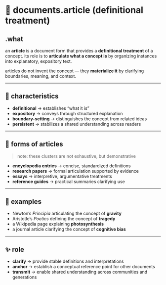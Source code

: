 # 🧩 documents.article (definitional treatment)

## .what
an **article** is a document form that provides a **definitional treatment** of a concept.
its role is to **articulate what a concept is** by organizing instances into explanatory, expository text.

articles do not invent the concept — they **materialize it** by clarifying boundaries, meaning, and context.

---

## 🔬 characteristics
- **definitional** → establishes “what it is”
- **expository** → conveys through structured explanation
- **boundary-setting** → distinguishes the concept from related ideas
- **persistent** → stabilizes a shared understanding across readers

---

## 🧷 forms of articles
> note: these clusters are not exhaustive, but demonstrative

- **encyclopedia entries** → concise, standardized definitions
- **research papers** → formal articulation supported by evidence
- **essays** → interpretive, argumentative treatments
- **reference guides** → practical summaries clarifying use

---

## 📌 examples
- Newton’s *Principia* articulating the concept of **gravity**
- Aristotle’s *Poetics* defining the concept of **tragedy**
- a Wikipedia page explaining **photosynthesis**
- a journal article clarifying the concept of **cognitive bias**

---

## ✨ role
- **clarify** → provide stable definitions and interpretations
- **anchor** → establish a conceptual reference point for other documents
- **transmit** → enable shared understanding across communities and generations
